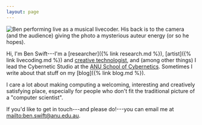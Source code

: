 ```yaml
---
layout: page
---
```


<picture style="overflow: hidden; height: 0; padding-top: 66.5%;">
<img src='{{"/assets/" | append: "images/pages/theremin-75.jpg" | relative_url}}' alt="Ben performing live as a musical livecoder. His back is to the camera (and the audience) giving the photo a mysterious auteur energy (or so he hopes)." />
</picture>

Hi, I'm Ben Swift---I'm a [researcher]({% link research.md %}), [artist]({% link
livecoding.md %}) and [creative technologist](https://github.com/benswift), and
(among other things) I lead the Cybernetic Studio at the [ANU School of
Cybernetics](https://cybernetics.anu.edu.au/). Sometimes I write about that
stuff on my [blog]({% link blog.md %}).

I care a lot about making computing a welcoming, interesting and creatively
satisfying place, especially for people who don't fit the traditional picture of
a "computer scientist".

If you'd like to get in touch---and please do!---you can email me at
<mailto:ben.swift@anu.edu.au>.
